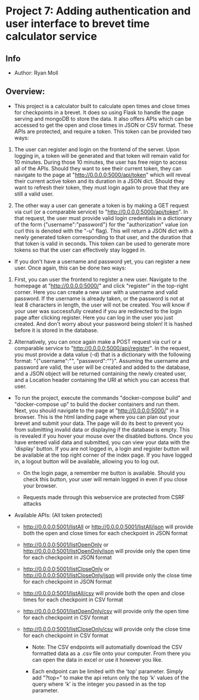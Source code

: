 # Project 7: Adding authentication and user interface to brevet time calculator service

## Info

* Author: Ryan Moll


## Overview:

* This project is a calculator built to calculate open times and close times for checkpoints in a brevet. It does so using Flask to handle the page serving and mongoDB to store the data. It also offers APIs which can be accessed to get the open and close times in JSON or CSV format. These APIs are protected, and require a token. This token can be provided two ways:

1. The user can register and login on the frontend of the server. Upon logging in, a token will be generated and that token will remain valid for 10 minutes. During those 10 minutes, the user has free reign to access all of the APIs. Should they want to see their current token, they can navigate to the page at "http://0.0.0.0:5000/api/token" which will reveal their current active token and its duration in a JSON dict. Should they want to refresh their token, they must login again to prove that they are still a valid user.

2. The other way a user can generate a token is by making a GET request via curl (or a comparable service) to "http://0.0.0.0:5000/api/token". In that request, the user must provide valid login credentials in a dictionary of the form {"username":"password"} for the "authorization" value (on curl this is denoted with the "-u" flag). This will return a JSON dict with a newly generated token corresponding to that user, and the duration that that token is valid in seconds. This token can be used to generate more tokens so that the user can effectively stay logged in. 

* If you don't have a username and password yet, you can register a new user. Once again, this can be done two ways:

1. First, you can user the frontend to register a new user. Navigate to the homepage at "http://0.0.0.0:5000/" and click "register" in the top-right corner. Here you can create a new user with a username and valid password. If the username is already taken, or the password is not at leat 8 characters in length, the user will not be created. You will know if your user was successfully created if you are redirected to the login page after clicking register. Here you can log in the user you just created. And don't worry about your password being stolen! It is hashed before it is stored in the database.

2. Alternatively, you can once again make a POST request via curl or a comparable service to "http://0.0.0.0:5000/api/register". In the request, you must provide a data value (-d) that is a dictionary with the following format: "{"username":"<yourusername>", "password":"<yourpassword>"}". Assuming the username and password are valid, the user will be created and added to the database, and a JSON object will be returned containing the newly created user, and a Location header containing the URI at which you can access that user.

* To run the project, execute the commands "docker-compose build" and "docker-compose up" to build the docker containers and run them. Next, you should navigate to the page at "http://0.0.0.0:5000/" in a browser. This is the html landing page where you can plan out your brevet and submit your data. The page will do its best to prevent you from submitting invalid data or displaying if the database is empty. This is revealed if you hover your mouse over the disabled buttons. Once you have entered valid data and submitted, you can view your data with the 'display' button. If you are not logged in, a login and register button will be available at the top right corner of the index page. If you have logged in, a logout button will be available, allowing you to log out. 

	* On the login page, a remember me button is available. Should you check this button, your user will remain logged in even if you close your browser. 

	* Requests made through this webservice are protected from CSRF attacks

* Available APIs: (All token protected)

	* http://0.0.0.0:5001/listAll or http://0.0.0.0:5001/listAll/json will provide both the open and close times for each checkpoint in JSON format

	* http://0.0.0.0:5001/listOpenOnly or http://0.0.0.0:5001/listOpenOnly/json will provide only the open time for each checkpoint in JSON format

	* http://0.0.0.0:5001/listCloseOnly or http://0.0.0.0:5001/listCloseOnly/json will provide only the close time for each checkpoint in JSON format

	* http://0.0.0.0:5001/listAll/csv will provide both the open and close times for each checkpoint in CSV format

	* http://0.0.0.0:5001/listOpenOnly/csv will provide only the open time for each checkpoint in CSV format

	* http://0.0.0.0:5001/listCloseOnly/csv will provide only the close time for each checkpoint in CSV format

		* Note: The CSV endpoints will automatially download the CSV formatted data as a .csv file onto your computer. From there you can open the data in excel or use it however you like.

		* Each endpoint can be limited with the 'top' parameter. Simply add "?top=<int>" to make the api return only the top 'k' values of the query where 'k' is the integer you passed in as the top parameter.